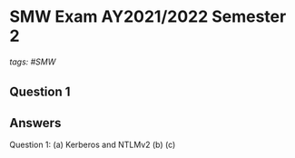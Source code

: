 # SMW Exam AY2021/2022 Semester 2

###### tags: #SMW

## Question 1

## Answers
Question 1:
(a) Kerberos and NTLMv2
(b) 
(c)